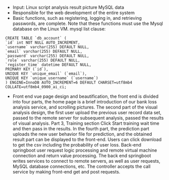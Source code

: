 + Input: Linux script analysis result picture MySQL data
+ Responsible for the web development of the entire system
+ Basic functions, such as registering, logging in, and retrieving passwords, are complete. Note that these functions must use the Mysql database on the Linux VM.
mysql list clause:
```
CREATE TABLE `db_account` (
`id` int NOT NULL AUTO_INCREMENT,
`username` varchar(255) DEFAULT NULL,
`email` varchar(255) DEFAULT NULL,
`password` varchar(255) DEFAULT NULL,
`role` varchar(255) DEFAULT NULL,
`register_time` datetime DEFAULT NULL,
PRIMARY KEY (`id`),
UNIQUE KEY `unique_email` (`email`),
UNIQUE KEY `unique_username` (`username`)
) ENGINE=InnoDB AUTO_INCREMENT=6 DEFAULT CHARSET=utf8mb4 COLLATE=utf8mb4_0900_ai_ci;
```

+ Front end vue page design and beautification, the front end is divided into four parts, the home page is a brief introduction of our bank loss analysis service, and scrolling pictures. The second part of the visual analysis design, the first user upload the previous user record data set, passed to the remote server for subsequent analysis, passed the results of visual analysis. Part 3, Training section Click Start training wait time and then pass in the results. In the fourth part, the prediction part uploads the new user behavior file for prediction, and the obtained result part can be displayed to the front-end. Users can click download to get the csv including the probability of user loss.
Back-end springboot user request logic processing and remote virtual machine connection and return value processing.
The back end springboot writes services to connect to remote servers, as well as user requests, MySQL database connections, etc. The controller accepts the call service by making front-end get and post requests.
